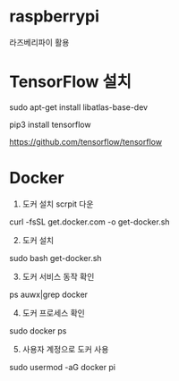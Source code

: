 # raspberrypi
라즈베리파이 활용
# TensorFlow 설치
sudo apt-get install libatlas-base-dev

pip3 install tensorflow

https://github.com/tensorflow/tensorflow
# Docker
1. 도커 설치 scrpit 다운

curl -fsSL get.docker.com -o get-docker.sh

2. 도커 설치

sudo bash get-docker.sh

3. 도커 서비스 동작 확인

ps auwx|grep docker

4. 도커 프로세스 확인

sudo docker ps

5. 사용자 계정으로 도커 사용 

sudo usermod -aG docker pi
